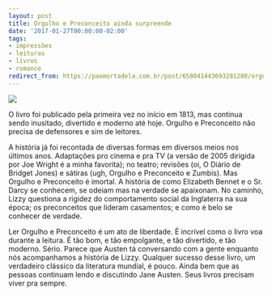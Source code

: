 ```yaml
---
layout: post
title: Orgulho e Preconceito ainda surpreende
date: '2017-01-27T00:00:00-02:00'
tags:
- impressões
- leituras
- livros
- romance
redirect_from: https://paomortadela.com.br/post/658041443693281280/orgulho-e-preconceito-ainda-surpreende
---
```

![](https://64.media.tumblr.com/8fe51374842d92fd07a59847246ce62a/c64c3e199fa55b4b-6a/s540x810/9e75723b918895740c86dba53b17631f8823af70.jpg)

O livro foi publicado pela primeira vez no início em 1813, mas continua sendo inusitado, divertido e moderno até hoje. Orgulho e Preconceito não precisa de defensores e sim de leitores.

A história já foi recontada de diversas formas em diversos meios nos últimos anos. Adaptações pro cinema e pra TV (a versão de 2005 dirigida por Joe Wright é a minha favorita); no teatro; revisões (oi, O Diário de Bridget Jones) e sátiras (ugh, Orgulho e Preconceito e Zumbis). Mas Orgulho e Preconceito é imortal. A história de como Elizabeth Bennet e o Sr. Darcy se conhecem, se odeiam mas na verdade se apaixonam. No caminho, Lizzy questiona a rigidez do comportamento social da Inglaterra na sua época; os preconceitos que lideram casamentos; e como é belo se conhecer de verdade.

Ler Orgulho e Preconceito é um ato de liberdade. É incrível como o livro voa durante a leitura. É tão bom, e tão empolgante, e tão divertido, e tão moderno. Sério. Parece que Austen tá conversando com a gente enquanto nós acompanhamos a história de Lizzy. Qualquer sucesso desse livro, um verdadeiro clássico da literatura mundial, é pouco. Ainda bem que as pessoas continuam lendo e discutindo Jane Austen. Seus livros precisam viver pra sempre.

